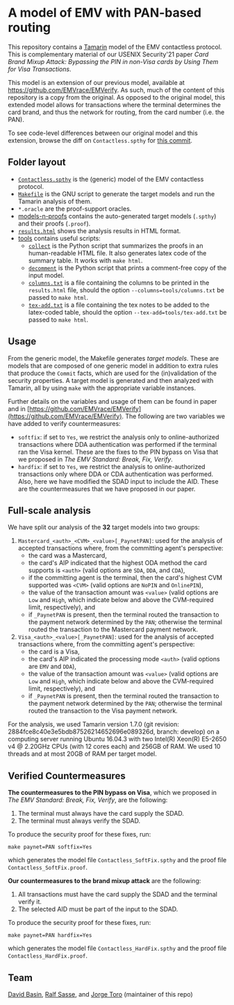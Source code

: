 # A model of EMV with PAN-based routing

This repository contains a [Tamarin](https://tamarin-prover.github.io/) model of the EMV contactless protocol. This is complementary material of our USENIX Security'21 paper *Card Brand Mixup Attack: Bypassing the PIN in non-Visa cards by Using Them for Visa Transactions*.

This model is an extension of our previous model, available at https://github.com/EMVrace/EMVerify. As such, much of the content of this repository is a copy from the original. As opposed to the original model, this extended model allows for transactions where the terminal determines the card brand, and thus the network for routing, from the card number (i.e. the PAN).

To see code-level differences between our original model and this extension, browse the diff on `Contactless.spthy` for [this commit](https://github.com/EMVrace/EMVerify-PAN-routing/commit/53278963954007b7b50c5abab40792fb6619fe46).

## Folder layout

* [`Contactless.spthy`](./Contactless.spthy) is the (generic) model of the EMV contactless protocol.
* [`Makefile`](./Makefile) is the GNU script to generate the target models and run the Tamarin analysis of them.
* `*.oracle` are the proof-support oracles.
* [models-n-proofs](./models-n-proofs/) contains the auto-generated target models (`.spthy`) and their proofs (`.proof`).
* [`results.html`](./results.html) shows the analysis results in HTML format.
* [tools](./tools/) contains useful scripts:
	* [`collect`](./tools/collect) is the Python script that summarizes the proofs in an human-readable HTML file. It also generates latex code of the summary table. It works with `make html`.
	* [`decomment`](./tools/decomment) is the Python script that prints a comment-free copy of the input model.
	* [`columns.txt`](./tools/columns.txt) is a file containing the columns to be printed in the `results.html` file, should the option `--columns=tools/columns.txt` be passed to `make html`.
	* [`tex-add.txt`](./tools/tex-add.txt) is a file containing the tex notes to be added to the latex-coded table, should the option `--tex-add=tools/tex-add.txt` be passed to `make html`.

## Usage

From the generic model, the Makefile generates *target models*. These are models that are composed of one generic model in addition to extra rules that produce the `Commit` facts, which are used for the (in)validation of the security properties. A target model is generated and then analyzed with Tamarin, all by using `make` with the appropriate variable instances.

Further details on the variables and usage of them can be found in paper and in [https://github.com/EMVrace/EMVerify](https://github.com/EMVrace/EMVerify). The following are two variables we have added to verify countermeasures:

* `softfix`: if set to `Yes`, we restrict the analysis only to online-authorized transactions where DDA authentication was performed if the terminal ran the Visa kernel. These are the fixes to the PIN bypass on Visa that we proposed in *The EMV Standard: Break, Fix, Verify*.
* `hardfix`: if set to `Yes`, we restrict the analysis to online-authorized transactions only where DDA or CDA authentication was performed. Also, here we have modified the SDAD input to include the AID. These are the countermeasures that we have proposed in our paper.

## Full-scale analysis

We have split our analysis of the **32** target models into two groups:

1. `Mastercard_<auth>_<CVM>_<value>[_PaynetPAN]`: used for the analysis of accepted transactions where, from the committing agent's perspective:
	* the card was a Mastercard,
	* the card's AIP indicated that the highest ODA method the card supports is `<auth>` (valid options are `SDA`, `DDA`, and `CDA`),
	* if the committing agent is the terminal, then the card's highest CVM supported was `<CVM>` (valid options are `NoPIN` and `OnlinePIN`),
	* the value of the transaction amount was `<value>` (valid options are `Low` and `High`, which indicate below and above the CVM-required limit, respectively), and
	* if `_PaynetPAN` is present, then the terminal routed the transaction to the payment network determined by the `PAN`; otherwise the terminal routed the transaction to the Mastercard payment network.
1. `Visa_<auth>_<value>[_PaynetPAN]`: used for the analysis of accepted transactions where, from the committing agent's perspective:
	* the card is a Visa,
	* the card's AIP indicated the processing mode `<auth>` (valid options are `EMV` and `DDA`),
	* the value of the transaction amount was `<value>` (valid options are `Low` and `High`, which indicate below and above the CVM-required limit, respectively), and
	* if `_PaynetPAN` is present, then the terminal routed the transaction to the payment network determined by the `PAN`; otherwise the terminal routed the transaction to the Visa payment network.

For the analysis, we used Tamarin version 1.7.0 (git revision: 2884fce8c40e3e5bdb87526214652696e089326d, branch: develop) on a computing server running Ubuntu 16.04.3 with two Intel(R) Xeon(R) E5-2650 v4 @ 2.20GHz CPUs (with 12 cores each) and 256GB of RAM. We used 10 threads and at most 20GB of RAM per target model.

## Verified Countermeasures

**The countermeasures to the PIN bypass on Visa**, which we proposed in *The EMV Standard: Break, Fix, Verify*, are the following:
1. The terminal must always have the card supply the SDAD.
1. The terminal must always verify the SDAD.

To produce the security proof for these fixes, run: 
```shell
make paynet=PAN softfix=Yes
```
which generates the model file `Contactless_SoftFix.spthy` and the proof file `Contactless_SoftFix.proof`.

**Our countermeasures to the brand mixup attack** are the following:

1. All transactions must have the card supply the SDAD and the terminal verify it.
1. The selected AID must be part of the input to the SDAD.

To produce the security proof for these fixes, run: 
```shell
make paynet=PAN hardfix=Yes
```
which generates the model file `Contactless_HardFix.spthy` and the proof file `Contactless_HardFix.proof`.

## Team

[David Basin](https://people.inf.ethz.ch/basin/), [Ralf Sasse](https://people.inf.ethz.ch/rsasse/), and [Jorge Toro](https://jorgetp.github.io) (maintainer of this repo)
